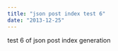 ```yaml
---
title: "json post index test 6"
date: "2013-12-25"
---
```


<div class="content">
<p>test 6 of json post index generation</p>
</div>
